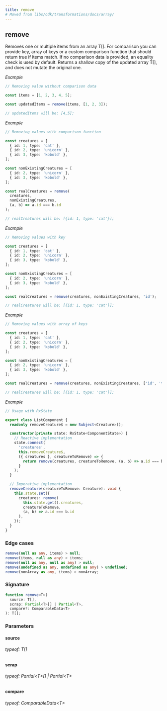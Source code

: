 ```yaml
---
title: remove
# Moved from libs/cdk/transformations/docs/array/
---
```


## remove

Removes one or multiple items from an array T[].
For comparison you can provide key, array of keys or a custom comparison function that should return true if items match.
If no comparison data is provided, an equality check is used by default.
Returns a shallow copy of the updated array T[], and does not mutate the original one.

_Example_

```typescript
// Removing value without comparison data

const items = [1, 2, 3, 4, 5];

const updatedItems = remove(items, [1, 2, 3]);

// updatedItems will be: [4,5];
```

_Example_

```typescript
// Removing values with comparison function

const creatures = [
  { id: 1, type: 'cat' },
  { id: 2, type: 'unicorn' },
  { id: 3, type: 'kobold' },
];

const nonExistingCreatures = [
  { id: 2, type: 'unicorn' },
  { id: 3, type: 'kobold' },
];

const realCreatures = remove(
  creatures,
  nonExistingCreatures,
  (a, b) => a.id === b.id
);

// realCreatures will be: [{id: 1, type: 'cat'}];
```

_Example_

```typescript
// Removing values with key

const creatures = [
  { id: 1, type: 'cat' },
  { id: 2, type: 'unicorn' },
  { id: 3, type: 'kobold' },
];

const nonExistingCreatures = [
  { id: 2, type: 'unicorn' },
  { id: 3, type: 'kobold' },
];

const realCreatures = remove(creatures, nonExistingCreatures, 'id');

// realCreatures will be: [{id: 1, type: 'cat'}];
```

_Example_

```typescript
// Removing values with array of keys

const creatures = [
  { id: 1, type: 'cat' },
  { id: 2, type: 'unicorn' },
  { id: 3, type: 'kobold' },
];

const nonExistingCreatures = [
  { id: 2, type: 'unicorn' },
  { id: 3, type: 'kobold' },
];

const realCreatures = remove(creatures, nonExistingCreatures, ['id', 'type']);

// realCreatures will be: [{id: 1, type: 'cat'}];
```

_Example_

```typescript
// Usage with RxState

export class ListComponent {
  readonly removeCreature$ = new Subject<Creature>();

  constructor(private state: RxState<ComponentState>) {
    // Reactive implementation
    state.connect(
      'creatures',
      this.removeCreature$,
      ({ creatures }, creatureToRemove) => {
        return remove(creatures, creatureToRemove, (a, b) => a.id === b.id);
      }
    );
  }

  // Imperative implementation
  removeCreature(creatureToRemove: Creature): void {
    this.state.set({
      creatures: remove(
        this.state.get().creatures,
        creatureToRemove,
        (a, b) => a.id === b.id
      ),
    });
  }
}
```

### Edge cases

```typescript
remove(null as any, items) > null;
remove(items, null as any) > items;
remove(null as any, null as any) > null;
remove(undefined as any, undefined as any) > undefined;
remove(nonArray as any, items) > nonArray;
```

### Signature

```typescript
function remove<T>(
  source: T[],
  scrap: Partial<T>[] | Partial<T>,
  compare?: ComparableData<T>
): T[];
```

### Parameters

#### source

###### typeof: T[]

#### scrap

###### typeof: Partial&#60;T&#62;[] | Partial&#60;T&#62;

#### compare

###### typeof: ComparableData&#60;T&#62;
